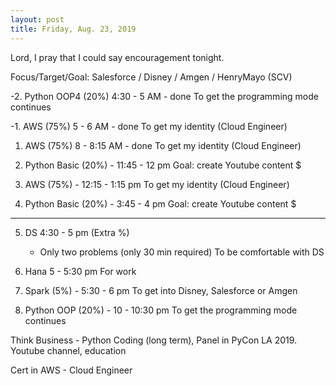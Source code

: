 ```yaml
---
layout: post
title: Friday, Aug. 23, 2019
---
```


Lord, I pray that I could say encouragement tonight.
  

Focus/Target/Goal:  Salesforce / Disney / Amgen / HenryMayo (SCV)     

      
-2. Python OOP4 (20%) 4:30 - 5 AM - done
   To get the programming mode continues 


-1. AWS (75%) 5 - 6 AM - done
   To get my identity (Cloud Engineer)


1. AWS (75%) 8 - 8:15 AM - done
   To get my identity (Cloud Engineer)


2. Python Basic (20%) - 11:45 - 12 pm
   Goal: create Youtube content $


3. AWS (75%) - 12:15 - 1:15 pm 
   To get my identity (Cloud Engineer)

4. Python Basic (20%) - 3:45 - 4 pm 
   Goal: create Youtube content $

-------------------------------------------

5. DS 4:30 - 5 pm (Extra %)
   - Only two problems (only 30 min required)
   To be comfortable with DS

6. Hana 5 - 5:30 pm
   For work

7. Spark (5%) - 5:30 - 6 pm
   To get into Disney, Salesforce or Amgen


8. Python OOP (20%) - 10 - 10:30 pm
   To get the programming mode continues


Think Business - Python Coding (long term), Panel in PyCon LA 2019.
                 Youtube channel, education
                                  
Cert in AWS - Cloud Engineer
